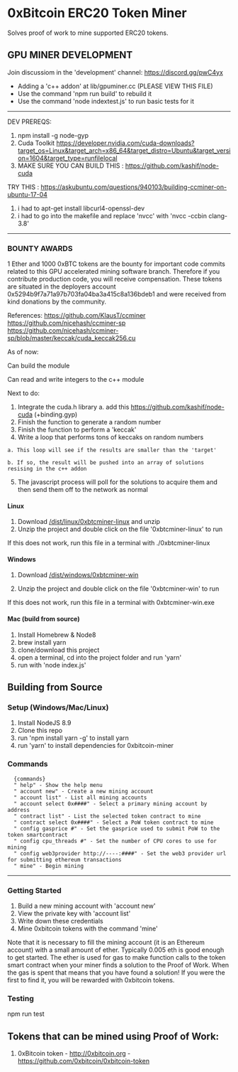 
# 0xBitcoin ERC20 Token Miner

Solves proof of work to mine supported ERC20 tokens.  





## GPU MINER DEVELOPMENT
Join discussiom in the 'development' channel: https://discord.gg/pwC4yx

- Adding a 'c++ addon' at lib/gpuminer.cc  (PLEASE VIEW THIS FILE)
- Use the command 'npm run build' to rebuild it
- Use the command 'node indextest.js' to run basic tests for it

----------------------------

DEV PREREQS:
1. npm install -g node-gyp
2.  Cuda Toolkit
https://developer.nvidia.com/cuda-downloads?target_os=Linux&target_arch=x86_64&target_distro=Ubuntu&target_version=1604&target_type=runfilelocal
3. MAKE SURE YOU CAN BUILD THIS :
https://github.com/kashif/node-cuda


TRY THIS : https://askubuntu.com/questions/940103/building-ccminer-on-ubuntu-17-04
1. i had to apt-get install libcurl4-openssl-dev
2. i had to go into the makefile and replace 'nvcc' with 'nvcc -ccbin clang-3.8'
---------------------------------


 ### BOUNTY AWARDS
1 Ether and 1000 0xBTC tokens are the bounty for important code commits related to this GPU accelerated mining software branch. Therefore if you contribute production code, you will receive compensation. These tokens are situated in the deployers account 0x5294b9f7a71a97b703fa04ba3a415c8a136bdeb1 and were received from kind donations by the community.


References:
https://github.com/KlausT/ccminer
https://github.com/nicehash/ccminer-sp
https://github.com/nicehash/ccminer-sp/blob/master/keccak/cuda_keccak256.cu

As of now:

  Can build the module

  Can read and write integers to the c++ module

Next to do:
  1. Integrate the cuda.h library
    a. add this https://github.com/kashif/node-cuda  (+binding.gyp)
  2. Finish the function to generate a random number
  3. Finish the function to perform a 'keccak'
  4. Write a loop that performs tons of keccaks on random numbers

    a. This loop will see if the results are smaller than the 'target'

    b. If so, the result will be pushed into an array of solutions resising in the c++ addon

  5. The javascript process will poll for the solutions to acquire them and then send them off to the network as normal










#### Linux
1. Download [/dist/linux/0xbtcminer-linux](https://github.com/0xbitcoin/0xbitcoin-miner/raw/master/dist/0xbtcminer-linux.zip) and unzip
2. Unzip the project and double click on the file '0xbtcminer-linux' to run

If this does not work, run this file in a terminal with ./0xbtcminer-linux


#### Windows
1. Download [/dist/windows/0xbtcminer-win](https://github.com/0xbitcoin/0xbitcoin-miner/raw/master/dist/0xbtcminer-win.zip)

2. Unzip the project and double click on the file '0xbtcminer-win' to run

If this does not work, run this file in a terminal with 0xbtcminer-win.exe


#### Mac (build from source)
1. Install Homebrew & Node8
2. brew install yarn
3. clone/download this project
4. open a terminal, cd into the project folder and run 'yarn'
5. run with 'node index.js'

## Building from Source

### Setup (Windows/Mac/Linux)
1. Install NodeJS 8.9
2. Clone this repo
3. run 'npm install yarn -g' to install yarn
4. run 'yarn' to install dependencies for 0xbitcoin-miner


### Commands

      {commands}
      " help" - Show the help menu
      " account new" - Create a new mining account
      " account list" - List all mining accounts
      " account select 0x####" - Select a primary mining account by address
      " contract list" - List the selected token contract to mine
      " contract select 0x####" - Select a PoW token contract to mine
      " config gasprice #" - Set the gasprice used to submit PoW to the token smartcontract
      " config cpu_threads #" - Set the number of CPU cores to use for mining
      " config web3provider http://----:####" - Set the web3 provider url for submitting ethereum transactions
      " mine" - Begin mining




---------------

### Getting Started
1. Build a new mining account with 'account new'
2. View the private key with 'account list'
3. Write down these credentials
4. Mine 0xbitcoin tokens with the command 'mine'

Note that it is necessary to fill the mining account (it is an Ethereum account) with a small amount of ether.  Typically 0.005 eth is good enough to get started.  The ether is used for gas to make function calls to the token smart contract when your miner finds a solution to the Proof of Work.  When the gas is spent that means that you have found a solution! If you were the first to find it, you will be rewarded with 0xbitcoin tokens.  


### Testing

npm run test

## Tokens that can be mined using Proof of Work:

1. 0xBitcoin token - http://0xbitcoin.org - https://github.com/0xbitcoin/0xbitcoin-token

